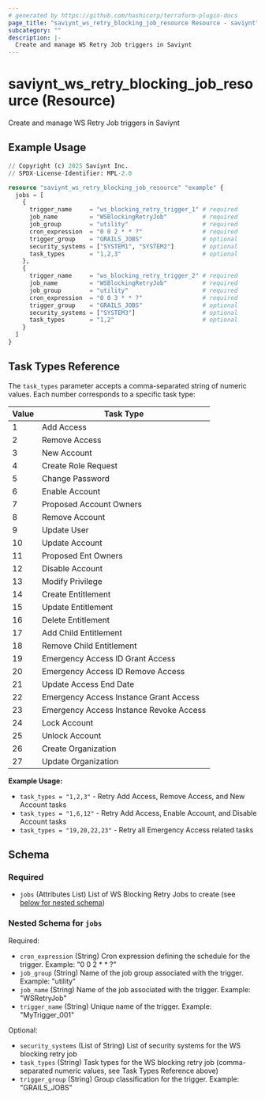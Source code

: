 ```yaml
---
# generated by https://github.com/hashicorp/terraform-plugin-docs
page_title: "saviynt_ws_retry_blocking_job_resource Resource - saviynt"
subcategory: ""
description: |-
  Create and manage WS Retry Job triggers in Saviynt
---
```


# saviynt_ws_retry_blocking_job_resource (Resource)

Create and manage WS Retry Job triggers in Saviynt

## Example Usage

```terraform
// Copyright (c) 2025 Saviynt Inc.
// SPDX-License-Identifier: MPL-2.0

resource "saviynt_ws_retry_blocking_job_resource" "example" {
  jobs = [
    {
      trigger_name     = "ws_blocking_retry_trigger_1" # required
      job_name         = "WSBlockingRetryJob"          # required
      job_group        = "utility"                     # required
      cron_expression  = "0 0 2 * * ?"                 # required
      trigger_group    = "GRAILS_JOBS"                 # optional
      security_systems = ["SYSTEM1", "SYSTEM2"]        # optional
      task_types       = "1,2,3"                       # optional
    },
    {
      trigger_name     = "ws_blocking_retry_trigger_2" # required
      job_name         = "WSBlockingRetryJob"          # required
      job_group        = "utility"                     # required
      cron_expression  = "0 0 3 * * ?"                 # required
      trigger_group    = "GRAILS_JOBS"                 # optional
      security_systems = ["SYSTEM3"]                   # optional
      task_types       = "1,2"                         # optional
    }
  ]
}
```

## Task Types Reference

The `task_types` parameter accepts a comma-separated string of numeric values. Each number corresponds to a specific task type:

| Value | Task Type |
|-------|-----------|
| 1 | Add Access |
| 2 | Remove Access |
| 3 | New Account |
| 4 | Create Role Request |
| 5 | Change Password |
| 6 | Enable Account |
| 7 | Proposed Account Owners |
| 8 | Remove Account |
| 9 | Update User |
| 10 | Update Account |
| 11 | Proposed Ent Owners |
| 12 | Disable Account |
| 13 | Modify Privilege |
| 14 | Create Entitlement |
| 15 | Update Entitlement |
| 16 | Delete Entitlement |
| 17 | Add Child Entitlement |
| 18 | Remove Child Entitlement |
| 19 | Emergency Access ID Grant Access |
| 20 | Emergency Access ID Remove Access |
| 21 | Update Access End Date |
| 22 | Emergency Access Instance Grant Access |
| 23 | Emergency Access Instance Revoke Access |
| 24 | Lock Account |
| 25 | Unlock Account |
| 26 | Create Organization |
| 27 | Update Organization |

**Example Usage:**
- `task_types = "1,2,3"` - Retry Add Access, Remove Access, and New Account tasks
- `task_types = "1,6,12"` - Retry Add Access, Enable Account, and Disable Account tasks
- `task_types = "19,20,22,23"` - Retry all Emergency Access related tasks

<!-- schema generated by tfplugindocs -->
## Schema

### Required

- `jobs` (Attributes List) List of WS Blocking Retry Jobs to create (see [below for nested schema](#nestedatt--jobs))

<a id="nestedatt--jobs"></a>
### Nested Schema for `jobs`

Required:

- `cron_expression` (String) Cron expression defining the schedule for the trigger. Example: "0 0 2 * * ?"
- `job_group` (String) Name of the job group associated with the trigger. Example: "utility"
- `job_name` (String) Name of the job associated with the trigger. Example: "WSRetryJob"
- `trigger_name` (String) Unique name of the trigger. Example: "MyTrigger_001"

Optional:

- `security_systems` (List of String) List of security systems for the WS blocking retry job
- `task_types` (String) Task types for the WS blocking retry job (comma-separated numeric values, see Task Types Reference above)
- `trigger_group` (String) Group classification for the trigger. Example: "GRAILS_JOBS"
